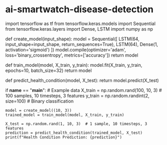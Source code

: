 # ai-smartwatch-disease-detection
import tensorflow as tf
from tensorflow.keras.models import Sequential
from tensorflow.keras.layers import Dense, LSTM
import numpy as np

def create_model(input_shape):
    model = Sequential([
        LSTM(64, input_shape=input_shape, return_sequences=True),
        LSTM(64),
        Dense(1, activation='sigmoid')
    ])
    model.compile(optimizer='adam', loss='binary_crossentropy', metrics=['accuracy'])
    return model

def train_model(model, X_train, y_train):
    model.fit(X_train, y_train, epochs=10, batch_size=32)
    return model

def predict_health_condition(model, X_test):
    return model.predict(X_test)

if __name__ == "__main__":
    # Example data
    X_train = np.random.rand(100, 10, 3)  # 100 samples, 10 timesteps, 3 features
    y_train = np.random.randint(2, size=100)  # Binary classification

    model = create_model((10, 3))
    trained_model = train_model(model, X_train, y_train)

    X_test = np.random.rand(1, 10, 3)  # 1 sample, 10 timesteps, 3 features
    prediction = predict_health_condition(trained_model, X_test)
    print(f"Health Condition Prediction: {prediction}")
